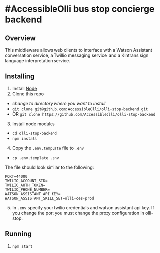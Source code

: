 # #AccessibleOlli bus stop concierge backend

## Overview

This middleware allows web clients to interface with a Watson Assistant conversation service, a Twillio messaging service, and a Kintrans sign language interpretation service. 

## Installing

1. Install [Node](https://nodejs.org)
2. Clone this repo
  - *change to directory where you want to install*
  - `git clone git@github.com:AccessibleOlli/olli-stop-backend.git`
  - OR `git clone https://github.com/AccessibleOlli/olli-stop-backend`
3. Install node modules
  - `cd olli-stop-backend`
  - `npm install`
4. Copy the `.env.template` file to `.env`
  - `cp .env.template .env`
  
The file should look similar to the following:

```
PORT=44000
TWILIO_ACCOUNT_SID=
TWILIO_AUTH_TOKEN=
TWILIO_PHONE_NUMBER=
WATSON_ASSISTANT_API_KEY=
WATSON_ASSISTANT_SKILL_SET=olli-ces-prod
```

5. In `.env` specify your twilio credentials and watson assistant api key. If you change the port you must change the proxy configuration in olli-stop.

## Running

1. `npm start`
